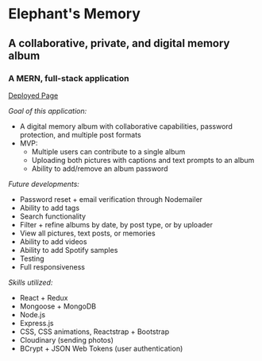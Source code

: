 # Elephant's Memory
## A collaborative, private, and digital memory album
### A MERN, full-stack application

[Deployed Page](https://elephantsmemory.herokuapp.com/)

*Goal of this application:*
- A digital memory album with collaborative capabilities, password protection, and multiple post formats
- MVP:
  - Multiple users can contribute to a single album
  - Uploading both pictures with captions and text prompts to an album
  - Ability to add/remove an album password


*Future developments:*
- Password reset + email verification through Nodemailer
- Ability to add tags
- Search functionality
- Filter + refine albums by date, by post type, or by uploader
- View all pictures, text posts, or memories
- Ability to add videos
- Ability to add Spotify samples
- Testing
- Full responsiveness


*Skills utilized:*
- React + Redux 
- Mongoose + MongoDB
- Node.js
- Express.js
- CSS, CSS animations, Reactstrap + Bootstrap
- Cloudinary (sending photos)
- BCrypt + JSON Web Tokens (user authentication)